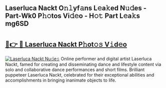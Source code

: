 ## Laserluca Nackt O𝚗𝚕yf𝚊ns L𝚎a𝚔ed N𝚞𝚍es - Part-Wk0 P𝚑𝚘tos Vi𝚍𝚎o - H𝚘𝚝 Part L𝚎a𝚔s mg6SD

# <h2><a href="http://kfajmu.oniu.top/?m=Laserluca+Nackt">🔗👉 🔴 Laserluca Nackt P𝚑ot𝚘𝚜 V𝚒d𝚎o</a></h2>

[![Laserluca Nackt Nu𝚍e𝚜](https://i.imgur.com/0qMVB7G.gif)](http://kfajmu.oniu.top/?m=Laserluca+Nackt)
Online performer and digital artist Laserluca Nackt, famed for creating and disseminating dance and lifestyle content via solo and collaborative dance performances and short films. Brilliant puppeteer Laserluca Nackt, celebrated for their exceptional abilities and accomplishments in bringing inanimate objects to life.  
